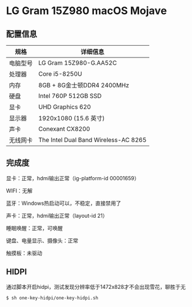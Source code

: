 # LG Gram 15Z980 macOS Mojave

## 配置信息

| 规格     | 详细信息                             |
| -------- | ------------------------------------ |
| 电脑型号 | LG Gram 15Z980-G.AA52C               |
| 处理器   | Core i5-8250U                        |
| 内存     | 8GB + 8G金士顿DDR4 2400MHz           |
| 硬盘     | Intel 760P 512GB SSD                 |
| 显卡     | UHD Graphics 620                     |
| 显示器   | 1920x1080 (15.6 英寸)                |
| 声卡     | Conexant CX8200                      |
| 无线网卡 | The Intel Dual Band Wireless-AC 8265 |

## 完成度

显卡：正常，hdmi输出正常（ig-platform-id 00001659）

WIFI：无解

蓝牙：Windows热启动可以，不稳定，直接禁用了

声卡：正常，hdmi输出正常（layout-id 21）

睡眠唤醒：正常，可唤醒

键盘、电量显示、摄像头：正常

触摸板：未驱动

## HIDPI

通过脚本开启hidpi，测试发现分辨率低于1472x828才不会出现雪花，聊胜于无

```bash
$ sh one-key-hidpi/one-key-hidpi.sh
```
